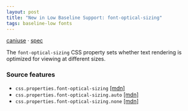 ```yaml
---
layout: post
title: "New in Low Baseline Support: font-optical-sizing"
tags: baseline-low fonts
---
```


[caniuse](https://caniuse.com/?search=font-optical-sizing) · [spec](https://drafts.csswg.org/css-fonts-4/#font-optical-sizing-def)

The `font-optical-sizing` CSS property sets whether text rendering is optimized for viewing at different sizes.

### Source features

- ``css.properties.font-optical-sizing`` [[mdn]](https://developer.mozilla.org/en-US/search?q=css.properties.font-optical-sizing)
- ``css.properties.font-optical-sizing.auto`` [[mdn]](https://developer.mozilla.org/en-US/search?q=css.properties.font-optical-sizing.auto)
- ``css.properties.font-optical-sizing.none`` [[mdn]](https://developer.mozilla.org/en-US/search?q=css.properties.font-optical-sizing.none)

